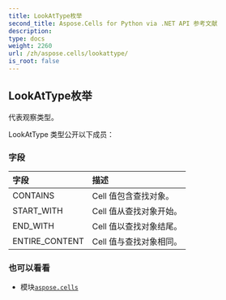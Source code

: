 ```yaml
---
title: LookAtType枚举
second_title: Aspose.Cells for Python via .NET API 参考文献
description:
type: docs
weight: 2260
url: /zh/aspose.cells/lookattype/
is_root: false
---
```

## LookAtType枚举
代表观察类型。



LookAtType 类型公开以下成员：

### 字段
|字段|描述|
| :- | :- |
| CONTAINS | Cell 值包含查找对象。|
| START_WITH | Cell 值从查找对象开始。|
| END_WITH | Cell 值以查找对象结尾。|
| ENTIRE_CONTENT | Cell 值与查找对象相同。|



### 也可以看看
* 模块[`aspose.cells`](..)
